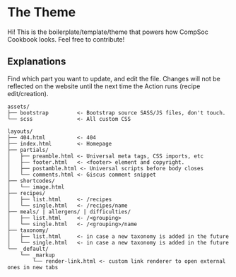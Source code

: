 # The Theme

Hi! This is the boilerplate/template/theme that powers how CompSoc Cookbook looks.
Feel free to contribute!

## Explanations

Find which part you want to update, and edit the file. Changes will not be
reflected on the website until the next time the Action runs (recipe edit/creation).

```
assets/
├── bootstrap         <- Bootstrap source SASS/JS files, don't touch.
└── scss              <- All custom CSS

layouts/
├── 404.html          <- 404
├── index.html        <- Homepage
├── partials/
│   ├── preamble.html <- Universal meta tags, CSS imports, etc
│   ├── footer.html   <- <footer> element and copyright.
│   ├── postamble.html <- Universal scripts before body closes
│   └── comments.html <- Giscus comment snippet
├── shortcodes/
│   └── image.html
├── recipes/
│   ├── list.html     <- /recipes
│   └── single.html   <- /recipes/name
├── meals/ | allergens/ | difficulties/
│   ├── list.html     <- /<grouping>
│   └── single.html   <- /<grouping>/name
├── taxonomy/
│   ├── list.html     <- in case a new taxonomy is added in the future
│   └── single.html   <- in case a new taxonomy is added in the future
└── _default/
    └── _markup
        └── render-link.html <- custom link renderer to open external ones in new tabs
```
